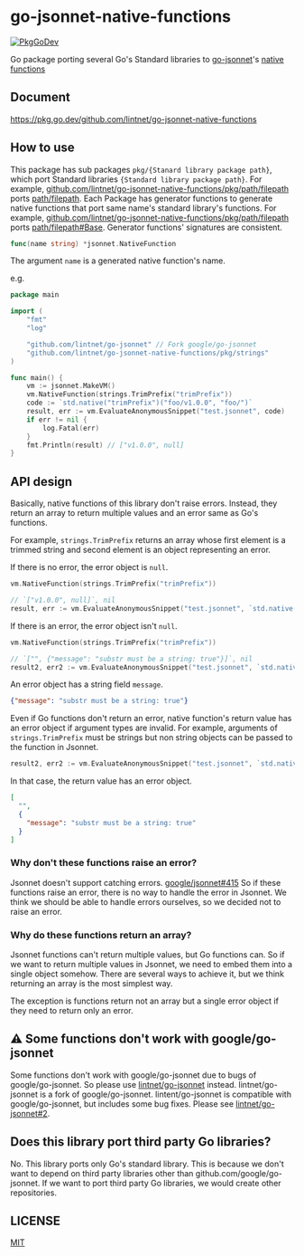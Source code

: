 # go-jsonnet-native-functions

[![PkgGoDev](https://pkg.go.dev/badge/github.com/lintnet/go-jsonnet-native-functions)](https://pkg.go.dev/github.com/lintnet/go-jsonnet-native-functions)

Go package porting several Go's Standard libraries to [go-jsonnet](https://github.com/google/go-jsonnet)'s [native functions](https://pkg.go.dev/github.com/google/go-jsonnet#NativeFunction)

## Document

https://pkg.go.dev/github.com/lintnet/go-jsonnet-native-functions

## How to use

This package has sub packages `pkg/{Stanard library package path}`, which port Standard libraries `{Standard library package path}`.
For example, [github.com/lintnet/go-jsonnet-native-functions/pkg/path/filepath](https://pkg.go.dev/github.com/lintnet/go-jsonnet-native-functions/pkg/path/filepath) ports [path/filepath](https://pkg.go.dev/path/filepath).
Each Package has generator functions to generate native functions that port same name's standard library's functions.
For example, [github.com/lintnet/go-jsonnet-native-functions/pkg/path/filepath](https://pkg.go.dev/github.com/lintnet/go-jsonnet-native-functions/pkg/path/filepath#Base) ports [path/filepath#Base](https://pkg.go.dev/path/filepath#Base).
Generator functions' signatures are consistent.

```go
func(name string) *jsonnet.NativeFunction
```

The argument `name` is a generated native function's name.

e.g.

```go
package main

import (
	"fmt"
	"log"

	"github.com/lintnet/go-jsonnet" // Fork google/go-jsonnet
	"github.com/lintnet/go-jsonnet-native-functions/pkg/strings"
)

func main() {
	vm := jsonnet.MakeVM()
	vm.NativeFunction(strings.TrimPrefix("trimPrefix"))
	code := `std.native("trimPrefix")("foo/v1.0.0", "foo/")`
	result, err := vm.EvaluateAnonymousSnippet("test.jsonnet", code)
	if err != nil {
		log.Fatal(err)
	}
	fmt.Println(result) // ["v1.0.0", null]
}
```

## API design

Basically, native functions of this library don't raise errors.
Instead, they return an array to return multiple values and an error same as Go's functions.

For example, `strings.TrimPrefix` returns an array whose first element is a trimmed string and second element is an object representing an error.

If there is no error, the error object is `null`.

```go
vm.NativeFunction(strings.TrimPrefix("trimPrefix"))

// `["v1.0.0", null]`, nil
result, err := vm.EvaluateAnonymousSnippet("test.jsonnet", `std.native("trimPrefix")("foo/v1.0.0", "foo/")`)
```

If there is an error, the error object isn't `null`.

```go
vm.NativeFunction(strings.TrimPrefix("trimPrefix"))

// `["", {"message": "substr must be a string: true"}]`, nil
result2, err2 := vm.EvaluateAnonymousSnippet("test.jsonnet", `std.native("trimPrefix")("foo/v1.0.0", true)`)
```

An error object has a string field `message`.

```json
{"message": "substr must be a string: true"}
```

Even if Go functions don't return an error, native function's return value has an error object if argument types are invalid.
For example, arguments of `strings.TrimPrefix` must be strings but non string objects can be passed to the function in Jsonnet.

```go
result2, err2 := vm.EvaluateAnonymousSnippet("test.jsonnet", `std.native("trimPrefix")("foo/v1.0.0", true)`)
```

In that case, the return value has an error object.

```json
[
  "",
  {
    "message": "substr must be a string: true"
  }
]
```

### Why don't these functions raise an error?

Jsonnet doesn't support catching errors. [google/jsonnet#415](https://github.com/google/jsonnet/issues/415)
So if these functions raise an error, there is no way to handle the error in Jsonnet.
We think we should be able to handle errors ourselves, so we decided not to raise an error.

### Why do these functions return an array?

Jsonnet functions can't return multiple values, but Go functions can.
So if we want to return multiple values in Jsonnet, we need to embed them into a single object somehow.
There are several ways to achieve it, but we think returning an array is the most simplest way.

The exception is functions return not an array but a single error object if they need to return only an error.

## :warning: Some functions don't work with google/go-jsonnet

Some functions don't work with google/go-jsonnet due to bugs of google/go-jsonnet.
So please use [lintnet/go-jsonnet](https://github.com/lintnet/go-jsonnet) instead.
lintnet/go-jsonnet is a fork of google/go-jsonnet.
lintent/go-jsonnet is compatible with google/go-jsonnet, but includes some bug fixes.
Please see [lintnet/go-jsonnet#2](https://github.com/lintnet/go-jsonnet/issues/2).

## Does this library port third party Go libraries?

No. This library ports only Go's standard library.
This is because we don't want to depend on third party libraries other than github.com/google/go-jsonnet.
If we want to port third party Go libraries, we would create other repositories.

## LICENSE

[MIT](LICENSE)
